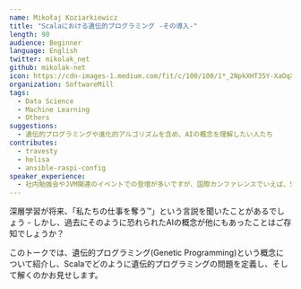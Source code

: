 ```yaml
---
name: Mikołaj Koziarkiewicz
title: "Scalaにおける遺伝的プログラミング -その導入-"
length: 90
audience: Beginner
language: English
twitter: mikolak_net
github: mikolak-net
icon: https://cdn-images-1.medium.com/fit/c/100/100/1*_2NpkXHT35Y-XaOqXVW0qg.png
organization: SoftwareMill
tags:
  - Data Science
  - Machine Learning
  - Others
suggestions:
  - 遺伝的プログラミングや進化的アルゴリズムを含め、AIの概念を理解したい人たち
contributes:
  - travesty
  - helisa
  - ansible-raspi-config
speaker_experience:
  - 社内勉強会やJVM関連のイベントでの登壇が多いですが、国際カンファレンスでいえば、Scalar 2018で登壇しました。録画はこちらから見れます。https://www.youtube.com/watch?v=YiGxz_HvJcc .
---
```

深層学習が将来、「私たちの仕事を奪う™」という言説を聞いたことがあるでしょう - しかし、過去にそのように恐れられたAIの概念が他にもあったことはご存知でしょうか？

このトークでは、遺伝的プログラミング(Genetic Programming)という概念について紹介し、Scalaでどのように遺伝的プログラミングの問題を定義し、そして解くのかお見せします。
